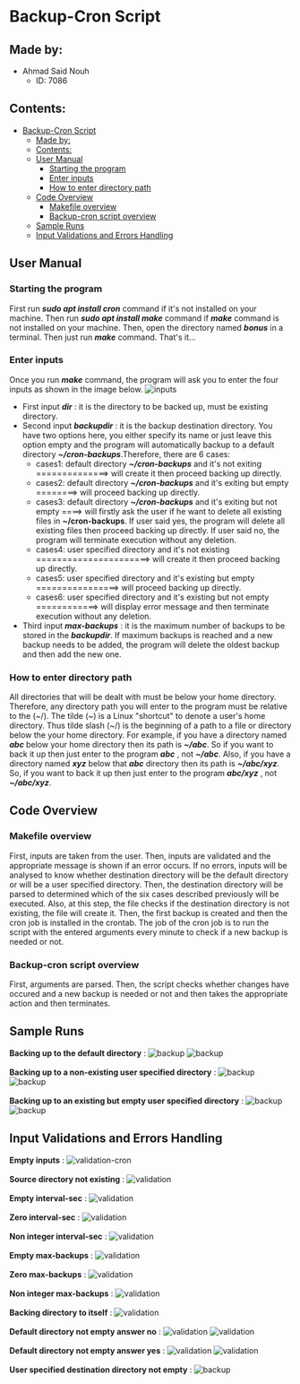 # Backup-Cron Script

## Made by:

- Ahmad Said Nouh
  - ID: 7086

## Contents:

- [Backup-Cron Script](#backup-cron-script)
  - [Made by:](#made-by)
  - [Contents:](#contents)
  - [User Manual](#user-manual)
    - [Starting the program](#starting-the-program)
    - [Enter inputs](#enter-inputs)
    - [How to enter directory path](#how-to-enter-directory-path)
  - [Code Overview](#code-overview)
    - [Makefile overview](#makefile-overview)
    - [Backup-cron script overview](#backup-cron-script-overview) 
  - [Sample Runs](#sample-runs)
  - [Input Validations and Errors Handling](#input-validations-and-errors-handling)


## User Manual

### Starting the program

First run ___sudo apt install cron___ command if it's not installed on your machine. Then run ___sudo apt install make___ command if ___make___ command is not installed on your machine. Then, open the directory named ___bonus___ in a terminal. Then just run ___make___ command. That's it...  

### Enter inputs

Once you run ___make___ command, the program will ask you to enter the four inputs as shown in the image below. 
![inputs](imgs-backup-cron/input.png)
- First input ___dir___ : it is the directory to be backed up, must be existing directory.
- Second input ___backupdir___ : it is the backup destination directory. You have two options here, you either specify its name or just leave this option empty and the program will automatically backup to a default directory ___~/cron-backups___.Therefore, there are 6 cases:
  - cases1: default directory ___~/cron-backups___ and it's not exiting ==============> will create it then proceed backing up directly. 
  - cases2: default directory ___~/cron-backups___ and it's exiting but empty ========> will proceed backing up directly. 					
  - cases3: default directory ___~/cron-backups___ and it's exiting but not empty ====> will firstly ask the user if he want to delete all existing files in __~/cron-backups__. If user said yes, the program will delete all existing files then proceed backing up directly. If user said no, the program will terminate execution without any deletion. 
  - cases4: user specified directory and it's not existing ======================> will create it then proceed backing up directly. 	
  - cases5: user specified directory and it's existing but empty ================> will proceed backing up directly. 						
  - cases6: user specified directory and it's existing but not empty ============> will display error message and then terminate execution without any deletion. 
- Third input ___max-backups___ : it is the maximum number of backups to be stored in the ___backupdir___. If maximum backups is reached and a new backup needs to be added, the program will delete the oldest backup and then add the new one.
  
### How to enter directory path
All directories that will be dealt with must be below your home directory. Therefore, any directory path you will enter to the program must be relative to the (\~/). The tilde (\~) is a Linux "shortcut" to denote a user's home directory. Thus tilde slash (\~/) is the beginning of a path to a file or directory below the your home directory. For example, if you have a directory named ___abc___ below your home directory then its path is ___~/abc___. So if you want to back it up then just enter to the program ___abc___ , not ___~/abc___. Also, if you have a directory named ___xyz___ below that ___abc___ directory then its path is ___~/abc/xyz___. So, if you want to back it up then just enter to the program ___abc/xyz___ , not ___~/abc/xyz___. 


## Code Overview

### Makefile overview
First, inputs are taken from the user. Then, inputs are validated and the appropriate message is shown if an error occurs. If no errors, inputs will be analysed to know whether destination directory will be the default directory or will be a user specified directory. Then, the destination directory will be parsed to determined which of the six cases described previously will be executed. Also, at this step, the file checks if the destination directory is not existing, the file will create it. Then, the first backup is created and then the cron job is installed in the crontab. The job of the cron job is to run the script with the entered arguments every minute to check if a new backup is needed or not.

### Backup-cron script overview
First, arguments are parsed. Then, the script checks whether changes have occured and a new backup is needed or not and then takes the appropriate action and then terminates.


## Sample Runs
__Backing up to the default directory__ :
![backup](imgs-backup-cron/success1.png)
![backup](imgs-backup-cron/success2.png)
</br></br>
__Backing up to a non-existing user specified directory__ :
![backup](imgs-backup-cron/noDef1.png)
![backup](imgs-backup-cron/noDef2.png)
</br></br>
__Backing up to an existing but empty user specified directory__ :
![backup](imgs-backup-cron/noDefEmpty1.png)
![backup](imgs-backup-cron/noDefEmpty2.png)


## Input Validations and Errors Handling

__Empty inputs__ :
![validation](imgs-backup-cron/emptyInputsValid.png)-cron
</br></br>
__Source directory not existing__ :
![validation](imgs-backup-cron/sourceNotExistValid.png)
</br></br>
__Empty interval-sec__ :
![validation](imgs-backup-cron/intervalEmptyValid.png)
</br></br>
__Zero interval-sec__ :
![validation](imgs-backup-cron/intervalZeroValid.png)
</br></br>
__Non integer interval-sec__ :
![validation](imgs-backup-cron/intervalNonIntValid.png)
</br></br>
__Empty max-backups__ :
![validation](imgs-backup-cron/max-backupsEmptyValid.png)
</br></br>
__Zero max-backups__ :
![validation](imgs-backup-cron/max-backupsZeroValid.png)
</br></br>
__Non integer max-backups__ :
![validation](imgs-backup-cron/max-backupsNonIntValid.png)
</br></br>
__Backing directory to itself__ :
![validation](imgs-backup-cron/dirToItself.png)
</br></br>
__Default directory not empty answer no__ :
![validation](imgs-backup-cron/defaultBackup1.png)
![validation](imgs-backup-cron/defaultBackup2.png)
</br></br>
__Default directory not empty answer yes__ :
![validation](imgs-backup-cron/defaultBackup3.png)
![validation](imgs-backup-cron/defaultBackup4.png)
</br></br>
__User specified destination directory not empty__ :
![backup](imgs-backup-cron/noDefNotEmpty.png)

